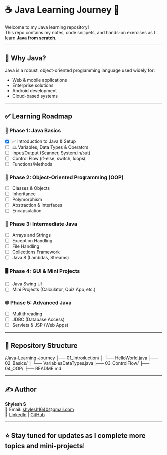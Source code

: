 # ☕ Java Learning Journey 🚀

Welcome to my Java learning repository!  
This repo contains my notes, code snippets, and hands-on exercises as I learn **Java from scratch**.

---

## 📌 Why Java?

Java is a robust, object-oriented programming language used widely for:
- Web & mobile applications
- Enterprise solutions
- Android development
- Cloud-based systems

---

## ✅ Learning Roadmap

### 🧠 Phase 1: Java Basics
- [x] ✅ Introduction to Java & Setup
- [ ] 🔜 Variables, Data Types & Operators
- [ ] Input/Output (Scanner, System.in/out)
- [ ] Control Flow (if-else, switch, loops)
- [ ] Functions/Methods

### 🧱 Phase 2: Object-Oriented Programming (OOP)
- [ ] Classes & Objects
- [ ] Inheritance
- [ ] Polymorphism
- [ ] Abstraction & Interfaces
- [ ] Encapsulation

### 🔁 Phase 3: Intermediate Java
- [ ] Arrays and Strings
- [ ] Exception Handling
- [ ] File Handling
- [ ] Collections Framework
- [ ] Java 8 (Lambdas, Streams)

### 🖥️ Phase 4: GUI & Mini Projects
- [ ] Java Swing UI
- [ ] Mini Projects (Calculator, Quiz App, etc.)

### 🌐 Phase 5: Advanced Java
- [ ] Multithreading
- [ ] JDBC (Database Access)
- [ ] Servlets & JSP (Web Apps)

---

## 📂 Repository Structure

/Java-Learning-Journey
├── 01_Introduction/
│ └── HelloWorld.java
├── 02_Basics/
│ └── VariablesDataTypes.java
├── 03_ControlFlow/
├── 04_OOP/
├── README.md


---

## ✍️ Author

**Shylesh S**  
📧 Email: shylesh1640@gmail.com  
🔗 [LinkedIn](https://www.linkedin.com/in/shylesh1640) | [GitHub](https://github.com/Shylesh1640)

---

## ⭐ Stay tuned for updates as I complete more topics and mini-projects!
